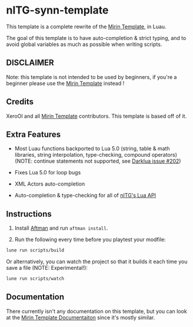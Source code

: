# nITG-synn-template

This template is a complete rewrite of the [Mirin Template](https://github.com/XeroOl/notitg-mirin/), in Luau.

The goal of this template is to have auto-completion & strict typing, and to avoid global variables as much as possible when writing scripts.

## DISCLAIMER

Note: this template is not intended to be used by beginners, if you're a beginner please use the [Mirin Template](https://github.com/XeroOl/notitg-mirin/) instead !

## Credits

XeroOl and all [Mirin Template](https://github.com/XeroOl/notitg-mirin/) contributors. This template is based off of it.

## Extra Features

- Most Luau functions backported to Lua 5.0 (string, table & math libraries, string interpolation, type-checking, compound operators)
(NOTE: continue statements not supported, see [Darklua issue #202](https://github.com/seaofvoices/darklua/issues/202))

- Fixes Lua 5.0 for loop bugs

- XML Actors auto-completion

- Auto-completion & type-checking for all of [nITG's Lua API](https://craftedcart.gitlab.io/notitg_docs/lua_api/index.html)

## Instructions

1. Install [Aftman](https://github.com/lpghatguy/aftman) and run `aftman install`.

2. Run the following every time before you playtest your modfile:

```bash
lune run scripts/build
```

Or alternatively, you can watch the project so that it builds it each time you save a file (NOTE: Experimental!):

```bash
lune run scripts/watch
```

## Documentation

There currently isn't any documentation on this template, but you can look at the [Mirin Template Documentaiton](https://xerool.github.io/notitg-mirin) since it's mostly similar.
